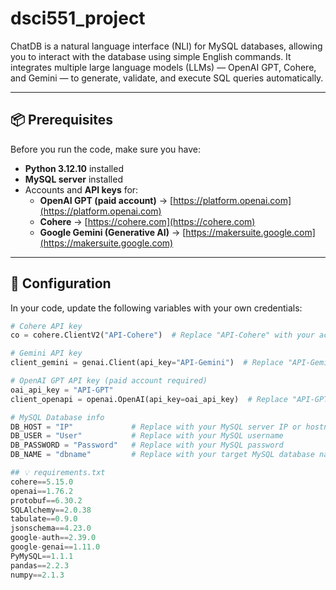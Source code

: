 # dsci551_project

ChatDB is a natural language interface (NLI) for MySQL databases, allowing you to interact with the database using simple English commands. It integrates multiple large language models (LLMs) — OpenAI GPT, Cohere, and Gemini — to generate, validate, and execute SQL queries automatically.

---

## 📦 Prerequisites

Before you run the code, make sure you have:

- **Python 3.12.10** installed  
- **MySQL server** installed 
- Accounts and **API keys** for:
  - **OpenAI GPT (paid account)** → [https://platform.openai.com](https://platform.openai.com)  
  - **Cohere** → [https://cohere.com](https://cohere.com)  
  - **Google Gemini (Generative AI)** → [https://makersuite.google.com](https://makersuite.google.com)

---

## 🔧 Configuration

In your code, update the following variables with your own credentials:

```python
# Cohere API key
co = cohere.ClientV2("API-Cohere")  # Replace "API-Cohere" with your actual Cohere API key

# Gemini API key
client_gemini = genai.Client(api_key="API-Gemini")  # Replace "API-Gemini" with your Gemini API key

# OpenAI GPT API key (paid account required)
oai_api_key = "API-GPT"  
client_openapi = openai.OpenAI(api_key=oai_api_key)  # Replace "API-GPT" with your OpenAI API key

# MySQL Database info
DB_HOST = "IP"             # Replace with your MySQL server IP or hostname
DB_USER = "User"           # Replace with your MySQL username
DB_PASSWORD = "Password"   # Replace with your MySQL password
DB_NAME = "dbname"         # Replace with your target MySQL database name

## 💡 requirements.txt
cohere==5.15.0
openai==1.76.2
protobuf==6.30.2
SQLAlchemy==2.0.38
tabulate==0.9.0
jsonschema==4.23.0
google-auth==2.39.0
google-genai==1.11.0
PyMySQL==1.1.1
pandas==2.2.3
numpy==2.1.3